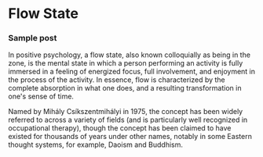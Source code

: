 # Flow State
### Sample post

In positive psychology, a flow state, also known colloquially as being in the zone, is the mental state in which a person performing an activity is fully immersed in a feeling of energized focus, full involvement, and enjoyment in the process of the activity. In essence, flow is characterized by the complete absorption in what one does, and a resulting transformation in one's sense of time.

Named by Mihály Csíkszentmihályi in 1975, the concept has been widely referred to across a variety of fields (and is particularly well recognized in occupational therapy), though the concept has been claimed to have existed for thousands of years under other names, notably in some Eastern thought systems, for example, Daoism and Buddhism.